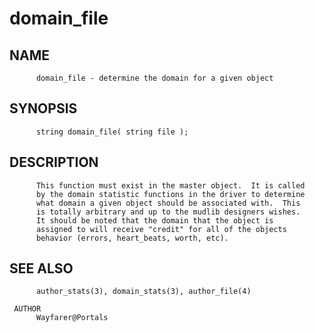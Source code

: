 # domain_file
## NAME
          domain_file - determine the domain for a given object

## SYNOPSIS
          string domain_file( string file );

## DESCRIPTION
          This function must exist in the master object.  It is called
          by the domain statistic functions in the driver to determine
          what domain a given object should be associated with.  This
          is totally arbitrary and up to the mudlib designers wishes.
          It should be noted that the domain that the object is
          assigned to will receive "credit" for all of the objects
          behavior (errors, heart_beats, worth, etc).

## SEE ALSO
          author_stats(3), domain_stats(3), author_file(4)

     AUTHOR
          Wayfarer@Portals
